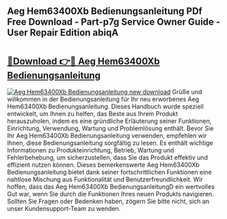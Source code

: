 ## Aeg Hem63400Xb Bedienungsanleitung PDf Free Download - Part-p7g Service Owner Guide - User Repair Edition abiqA

# <h2><a href="http://df0yyqw.blite.top/?on=Aeg+Hem63400Xb+Bedienungsanleitung">🔗Download 👉🔴 Aeg Hem63400Xb Bedienungsanleitung</a></h2>

[![Aeg Hem63400Xb Bedienungsanleitung new download](https://i.imgur.com/lujVjoI.png)](http://df0yyqw.blite.top/?on=Aeg+Hem63400Xb+Bedienungsanleitung)
Grüße und willkommen in der Bedienungsanleitung für Ihr neu erworbenes Aeg Hem63400Xb Bedienungsanleitung. Dieses Handbuch wurde speziell entwickelt, um Ihnen zu helfen, das Beste aus Ihrem Produkt herauszuholen, indem es eine gründliche Erläuterung seiner Funktionen, Einrichtung, Verwendung, Wartung und Problemlösung enthält. Bevor Sie Ihr Aeg Hem63400Xb Bedienungsanleitung verwenden, empfehlen wir Ihnen, diese Bedienungsanleitung sorgfältig zu lesen. Es enthält wichtige Informationen zu Produkteinrichtung, Betrieb, Wartung und Fehlerbehebung, um sicherzustellen, dass Sie das Produkt effektiv und effizient nutzen können. Dieses bemerkenswerte Aeg Hem63400Xb Bedienungsanleitung bietet dank seiner fortschrittlichen Funktionen eine nahtlose Mischung aus Funktionalität und Benutzerfreundlichkeit. Wir hoffen, dass das Aeg Hem63400Xb BedienungsanleitungD ein wertvolles Gut war, wenn Sie durch die Funktionen Ihres neuen Produkts navigieren. Sollten Sie Fragen oder Bedenken haben, zögern Sie bitte nicht, sich an unser Kundensupport-Team zu wenden.
